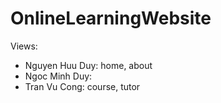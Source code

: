 # OnlineLearningWebsite
Views:
- Nguyen Huu Duy: home, about
- Ngoc Minh Duy:
- Tran Vu Cong: course, tutor
